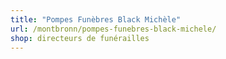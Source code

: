 ```yaml
---
title: "Pompes Funèbres Black Michèle"
url: /montbronn/pompes-funebres-black-michele/
shop: directeurs de funérailles
---
```

